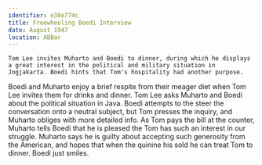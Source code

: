 ```yaml
---
identifier: e38e774c
title: Freewheeling Boedi Interview
date: August 1947 
location: ABBar
---
```


``` {.synopsis}
Tom Lee invites Muharto and Boedi to dinner, during which he displays a great interest in the political and military situation in Jogjakarta. Boedi hints that Tom's hospitality had another purpose.
```

Boedi and Muharto enjoy a brief respite from their meager diet when Tom
Lee invites them for drinks and dinner. Tom Lee asks Muharto and Boedi
about the political situation in Java. Boedi attempts to the steer the
conversation onto a neutral subject, but Tom presses the inquiry, and
Muharto obliges with more detailed info. As Tom pays the bill at the
counter, Muharto tells Boedi that he is pleased the Tom has such an
interest in our struggle. Muharto says he is guilty about accepting such
generosity from the American, and hopes that when the quinine his sold
he can treat Tom to dinner. Boedi just smiles.

